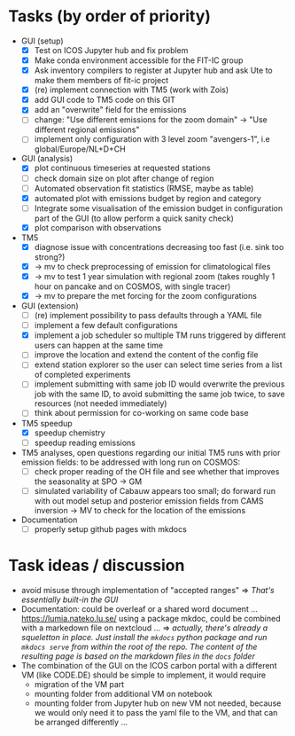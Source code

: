 # Tasks (by order of priority)

- GUI (setup)
    - [x] Test on ICOS Jupyter hub and fix problem
    - [x] Make conda environment accessible for the FIT-IC group
    - [x] Ask inventory compilers to register at Jupyter hub and ask Ute to make them members of fit-ic project
    - [x] (re) implement connection with TM5 (work with Zois)
    - [x] add GUI code to TM5 code on this GIT
    - [x] add an "overwrite" field for the emissions
    - [ ] change: "Use different emissions for the zoom domain" -> "Use different regional emissions"
    - [ ] implement only configuration with 3 level zoom "avengers-1", i.e global/Europe/NL+D+CH
- GUI (analysis)
    - [x] plot continuous timeseries at requested stations
    - [ ] check domain size on plot after change of region
    - [ ] Automated observation fit statistics (RMSE, maybe as table)
    - [x] automated plot with emissions budget by region and category
    - [ ] Integrate some visualisation of the emission budget in configuration part of the GUI (to allow perform a quick sanity check)
    - [x] plot comparison with observations
- TM5
    - [x] diagnose issue with concentrations decreasing too fast (i.e. sink too strong?)
    - [x] -> mv to check preprocessing of emission for climatological files
    - [x] -> mv to test 1 year simulation with regional zoom (takes roughly 1 hour on pancake and on COSMOS, with single tracer)
    - [x] -> mv to prepare the met forcing for the zoom configurations
- GUI (extension)    
    - [ ] (re) implement possibility to pass defaults through a YAML file
    - [ ] implement a few default configurations
    - [x] implement a job scheduler so multiple TM runs triggered by different users can happen at the same time
    - [ ] improve the location and extend the content of the config file  
    - [ ] extend station explorer so the user can select time series from a list of completed experiments
    - [ ] implement submitting with same job ID would overwrite the previous job with the same ID, to avoid submitting the same job twice, to save resources (not needed immediately)
    - [ ] think about permission for co-working on same code base
- TM5 speedup
    - [x] speedup chemistry
    - [ ] speedup reading emissions
- TM5 analyses, open questions regarding our initial TM5 runs with prior emission fields: to be addressed with long run on COSMOS:
    - [ ] check proper reading of the OH file and see whether that improves the seasonality at SPO -> GM
    - [ ] simulated variability of Cabauw appears too small; do forward run with out model setup and posterior emission fields from CAMS inversion -> MV to check for the location of the emissions
- Documentation
    - [ ] properly setup github pages with mkdocs
 
# Task ideas / discussion
- avoid misuse through implementation of "accepted ranges" => *That's essentially built-in the GUI*
- Documentation: could be overleaf or a shared word document ... https://lumia.nateko.lu.se/ using a package mkdoc, could be combined with a markedown file on nextcloud ... => *actually, there's already a squeletton in place. Just install the `mkdocs` python package and run `mkdocs serve` from within the root of the repo. The content of the resulting page is based on the markdown files in the `docs` folder*
- The combination of the GUI on the ICOS carbon portal with a different VM (like CODE.DE) should be simple to implement, it would require
  - migration of the VM part
  - mounting folder from additional VM on notebook
  - mounting folder from Jupyter hub on new VM not needed, because we would only need it to pass the yaml file to the VM, and that can be arranged differently ...

